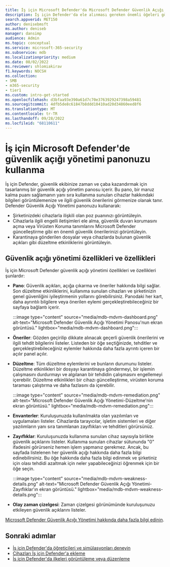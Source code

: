 ```yaml
---
title: İş için Microsoft Defender'da Microsoft Defender Güvenlik Açığı Yönetimi panonuzu görüntüleme
description: İş için Defender'da ele alınması gereken önemli öğeleri görmek için Microsoft Defender Güvenlik Açığı Yönetimi panonuzu kullanın.
search.appverid: MET150
author: denisebmsft
ms.author: deniseb
manager: dansimp
audience: Admin
ms.topic: conceptual
ms.service: microsoft-365-security
ms.subservice: mdb
ms.localizationpriority: medium
ms.date: 08/02/2022
ms.reviewer: shlomiakirav
f1.keywords: NOCSH
ms.collection:
- SMB
- m365-security
- tier1
ms.custom: intro-get-started
ms.openlocfilehash: d3bfaa93e390a61d7c70e3763929247398a59481
ms.sourcegitcommit: 4dfb5de8c61847b8ddd10410ad20d34860eed8f6
ms.translationtype: MT
ms.contentlocale: tr-TR
ms.lasthandoff: 09/28/2022
ms.locfileid: "68110611"
---
```

# <a name="use-your-vulnerability-management-dashboard-in-microsoft-defender-for-business"></a>İş için Microsoft Defender'de güvenlik açığı yönetimi panonuzu kullanma

İş için Defender, güvenlik ekibinize zaman ve çaba kazandırmak için tasarlanmış bir güvenlik açığı yönetim panosu içerir. Bu pano, bir maruz kalma puanı sağlamanın yanı sıra kullanıma sunulan cihazlar hakkındaki bilgileri görüntülemenize ve ilgili güvenlik önerilerini görmenize olanak tanır. Defender Güvenlik Açığı Yönetimi panonuzu kullanarak:

- Şirketinizdeki cihazlarla ilişkili olan poz puanınızı görüntüleyin.
- Cihazlarla ilgili engelli iletişimleri ele alma, güvenlik duvarı korumasını açma veya Virüsten Koruma tanımlarını Microsoft Defender güncelleştirme gibi en önemli güvenlik önerilerinizi görüntüleyin.
- Karantinaya gönderilen dosyalar veya cihazlarda bulunan güvenlik açıkları gibi düzeltme etkinliklerini görüntüleyin.

## <a name="vulnerability-management-features-and-capabilities"></a>Güvenlik açığı yönetimi özellikleri ve özellikleri

İş için Microsoft Defender güvenlik açığı yönetimi özellikleri ve özellikleri şunlardır:

- **Pano**: Güvenlik açıkları, açığa çıkarma ve öneriler hakkında bilgi sağlar. Son düzeltme etkinliklerini, kullanıma sunulan cihazları ve şirketinizin genel güvenliğini iyileştirmenin yollarını görebilirsiniz. Panodaki her kart, daha ayrıntılı bilgilere veya önerilen eylemi gerçekleştirebileceğiniz bir sayfaya bağlantı içerir.

    :::image type="content" source="media/mdb-mdvm-dashboard.png" alt-text="Microsoft Defender Güvenlik Açığı Yönetimi Panosu'nun ekran görüntüsü." lightbox="media/mdb-mdvm-dashboard.png":::

- **Öneriler**: Gözden geçirilip dikkate alınacak geçerli güvenlik önerilerini ve ilgili tehdit bilgilerini listeler. Listeden bir öğe seçtiğinizde, tehditler ve gerçekleştirebileceğiniz eylemler hakkında daha fazla ayrıntı içeren bir açılır panel açılır.

- **Düzeltme**: Tüm düzeltme eylemlerini ve bunların durumunu listeler. Düzeltme etkinlikleri bir dosyayı karantinaya göndermeyi, bir işlemin çalışmasını durdurmayı ve algılanan bir tehdidin çalışmasını engellemeyi içerebilir. Düzeltme etkinlikleri bir cihazı güncelleştirme, virüsten koruma taraması çalıştırma ve daha fazlasını da içerebilir. 

    :::image type="content" source="media/mdb-mdvm-remediation.png" alt-text="Microsoft Defender Güvenlik Açığı Yönetimi-Düzeltme'nin ekran görüntüsü." lightbox="media/mdb-mdvm-remediation.png":::

- **Envanterler**: Kuruluşunuzda kullanılmakta olan yazılımları ve uygulamaları listeler. Cihazlarda tarayıcılar, işletim sistemleri ve diğer yazılımların yanı sıra tanımlanan zayıflıkları ve tehditleri görürsünüz.

- **Zayıflıklar**: Kuruluşunuzda kullanıma sunulan cihaz sayısıyla birlikte güvenlik açıklarını listeler. Kullanıma sunulan cihazlar sütununda "0" ifadesini görürseniz hemen işlem yapmanız gerekmez. Ancak, bu sayfada listelenen her güvenlik açığı hakkında daha fazla bilgi edinebilirsiniz. Bu öğe hakkında daha fazla bilgi edinmek ve şirketiniz için olası tehdidi azaltmak için neler yapabileceğinizi öğrenmek için bir öğe seçin.

    :::image type="content" source="media/mdb-mdvm-weakness-details.png" alt-text="Microsoft Defender Güvenlik Açığı Yönetimi-Zayıflıklar'ın ekran görüntüsü." lightbox="media/mdb-mdvm-weakness-details.png":::

- **Olay zaman çizelgesi**: Zaman çizelgesi görünümünde kuruluşunuzu etkileyen güvenlik açıklarını listeler.   

[Microsoft Defender Güvenlik Açığı Yönetimi hakkında daha fazla bilgi edinin](../defender-vulnerability-management/defender-vulnerability-management.md).

## <a name="next-steps"></a>Sonraki adımlar

- [İş için Defender'da öğreticileri ve simülasyonları deneyin](mdb-tutorials.md)
- [Cihazları İş için Defender'a ekleme](mdb-onboard-devices.md)
- [İş için Defender'da ilkeleri görüntüleme veya düzenleme](mdb-view-edit-create-policies.md)
